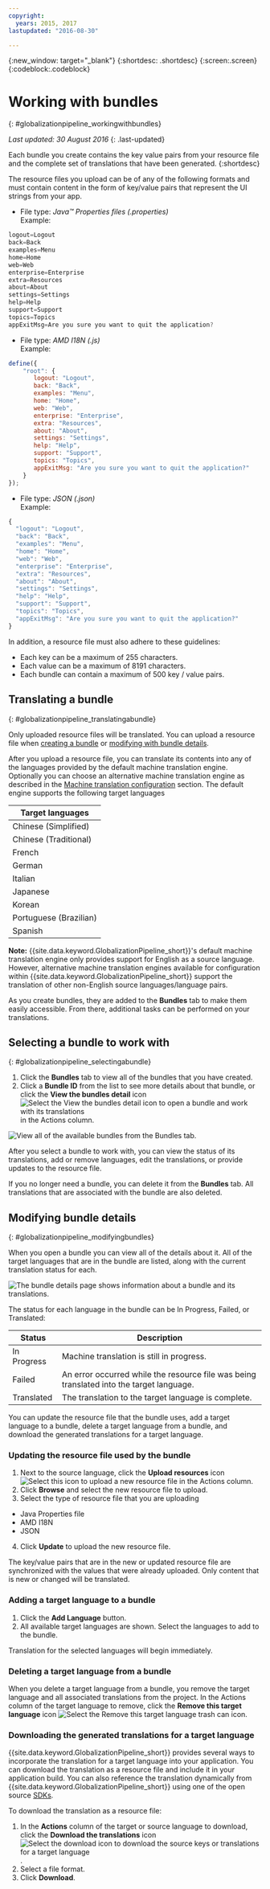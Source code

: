 ```yaml
---
copyright:
  years: 2015, 2017
lastupdated: "2016-08-30"

---
```


{:new_window: target="_blank"}
{:shortdesc: .shortdesc}
{:screen:.screen}
{:codeblock:.codeblock}


# Working with bundles
{: #globalizationpipeline_workingwithbundles}

*Last updated: 30 August 2016*
{: .last-updated}

Each bundle you create contains the key value pairs from your resource file and the complete set of translations that have been generated.
{:shortdesc}

The resource files you upload can be of any of the following formats and must contain content in the form of key/value pairs that represent the UI strings from your app.


* File type: *Java™ Properties files (.properties)*<br>
Example:
```js
logout=Logout 
back=Back 
examples=Menu 
home=Home 
web=Web 
enterprise=Enterprise 
extra=Resources 
about=About 
settings=Settings 
help=Help 
support=Support 
topics=Topics 
appExitMsg=Are you sure you want to quit the application?
```
* File type: *AMD I18N (.js)*<br>
Example:
```js
define({
    "root": {
       logout: "Logout",
       back: "Back",
       examples: "Menu",
       home: "Home",
       web: "Web",
       enterprise: "Enterprise",
       extra: "Resources",
       about: "About",
       settings: "Settings",
       help: "Help",
       support: "Support",
       topics: "Topics",
       appExitMsg: "Are you sure you want to quit the application?"
    }
});
``` 
* File type: *JSON (.json)*<br>
Example:
```js
{
  "logout": "Logout",
  "back": "Back",
  "examples": "Menu",
  "home": "Home",
  "web": "Web",
  "enterprise": "Enterprise",
  "extra": "Resources",
  "about": "About",
  "settings": "Settings",
  "help": "Help",
  "support": "Support",
  "topics": "Topics",
  "appExitMsg": "Are you sure you want to quit the application?"
}
``` 

In addition, a resource file must also adhere to these guidelines:
* Each key can be a maximum of 255 characters.
* Each value can be a maximum of 8191 characters.
* Each bundle can contain a maximum of 500 key / value pairs.


## Translating a bundle
{: #globalizationpipeline_translatingabundle}

Only uploaded resource files will be translated. You can upload a resource file when [creating a bundle](index.html#globalizationpipeline_creatingbundles) or [modifying with bundle details](bundles.html#globalizationpipeline_modifyingbundles).

After you upload a resource file, you can  translate its contents into any of the languages provided by the default machine translation engine. Optionally you can choose an alternative machine translation engine as described in the [Machine translation configuration](managing_translations.html#globalizationpipeline_service_to_service) section. The default engine supports the following target languages

<table>
<thead>
<tr>
<th>Target languages</th>
</tr>
</thead>
<tbody>
<tr>
<td>Chinese (Simplified)</td>
</tr>
<tr>
<td>Chinese (Traditional)</td>
</tr>
<tr>
<td>French</td>
</tr>
<tr>
<td>German</td>
</tr>
<tr>
<td>Italian</td>
</tr>
<tr>
<td>Japanese</td>
</tr>
<tr>
<td>Korean</td>
</tr>
<tr>
<td>Portuguese (Brazilian)</td>
</tr>
<tr>
<td>Spanish</td>
</tr>
</tbody>
</table>

**Note:** {{site.data.keyword.GlobalizationPipeline_short}}'s default machine translation engine only provides support for English as a source language. However, alternative machine translation engines available for configuration within {{site.data.keyword.GlobalizationPipeline_short}} support the translation of other non-English source languages/language pairs.

As you create bundles, they are added to the **Bundles** tab to make them easily accessible. From there, additional tasks can be performed on your translations.


## Selecting a bundle to work with
{: #globalizationpipeline_selectingabundle}

1. Click the **Bundles** tab to view all of the bundles that you have created.
2. Click a **Bundle ID** from the list to see more details about that bundle, or click the **View the bundles detail** icon ![Select the View the bundles detail icon to open a bundle and work with its translations](images/viewProjectDetailIcon.png)	in the Actions column.

![View all of the available bundles from the Bundles tab.](images/translationBundles.png)

After you select a bundle to work with, you can view the status of its translations, add or remove languages, edit the translations, or provide updates to the resource file.

If you no longer need a bundle, you can delete it from the **Bundles** tab. All translations that are associated with the bundle are also deleted.

## Modifying bundle details
{: #globalizationpipeline_modifyingbundles}

When you open a bundle you can view all of the details about it. All of the target languages that are in the bundle are listed, along with the current translation status for each.

![The bundle details page shows information about a bundle and its translations.](images/bundleDetails.png)

The status for each language in the bundle can be In Progress, Failed, or Translated:

| Status | Description |
|--------|-------------|
| In Progress | Machine translation is still in progress. |
| Failed | An error occurred while the resource file was being translated into the target language. |
| Translated | The translation to the target language is complete. |

You can update the resource file that the bundle uses, add a target language to a bundle, delete a target language from a bundle, and download the generated translations for a target language.

### Updating the resource file used by the bundle

1. Next to the source language, click the **Upload resources** icon ![Select this icon to upload a new resource file](images/uploadIcon.png) in the Actions column.
2. Click **Browse** and select the new resource file to upload.
3. Select the type of resource file that you are uploading
 * Java Properties file
 * AMD I18N
 * JSON
4. Click **Update** to upload the new resource file.

The key/value pairs that are in the new or updated resource file are synchronized with the values that were already uploaded. Only content that is new or changed will be translated.

### Adding a target language to a bundle

1. Click the **Add Language** button.
2. All available target languages are shown. Select the languages to add to the bundle.

Translation for the selected languages will begin immediately.

### Deleting a target language from a bundle

When you delete a target language from a bundle, you remove the target language and all associated translations from the project. In the Actions column of the target language to remove, click the **Remove this target language** icon ![Select the Remove this target language trash can icon](images/trashIcon.png).

### Downloading the generated translations for a target language

{{site.data.keyword.GlobalizationPipeline_short}} provides several ways to incorporate the translation for a target language into your application. You can download the translation as a resource file and include it in your application build. You can also reference the translation dynamically from {{site.data.keyword.GlobalizationPipeline_short}} using one of the open source [SDKs](https://github.com/IBM-Bluemix/gp-common). 

<!-- For information on {{site.data.keyword.GlobalizationPipeline_full}} SDKs, see <link>. -->

To download the translation as a resource file: 

1. In the **Actions** column of the target or source language to download, click the **Download the translations** icon ![Select the download icon to download the source keys or translations for a target language](images/downloadIcon.png).
2. Select a file format.
3. Click **Download**.
